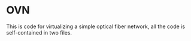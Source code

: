 # OVN
This is code for virtualizing a simple optical fiber network, all the code is self-contained in two files.
